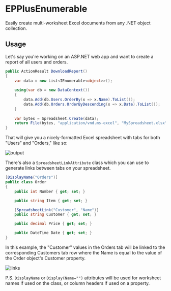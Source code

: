 # EPPlusEnumerable
Easily create multi-worksheet Excel documents from any .NET object collection.

## Usage

Let's say you're working on an ASP.NET web app and want to create a report of all users and orders.

```csharp
public ActionResult DownloadReport()
{
    var data = new List<IEnumerable<object>>();
    
    using(var db = new DataContext())
    {
        data.Add(db.Users.OrderBy(x => x.Name).ToList());
        data.Add(db.Orders.OrderByDescending(x => x.Date).ToList());
    }
    
    var bytes = Spreadsheet.Create(data);
    return File(bytes, "application/vnd.ms-excel", "MySpreadsheet.xlsx");
}
```

That will give you a nicely-formatted Excel spreadsheet with tabs for both "Users" and "Orders," like so:

![output](https://raw.githubusercontent.com/bradwestness/EPPlusEnumerable/master/output.png)

There's also a `SpreadsheetLinkAttribute` class which you can use to generate links between tabs on your spreadsheet.

```csharp
[DisplayName("Orders")]
public class Order
{
    public int Number { get; set; }

    public string Item { get; set; }

    [SpreadsheetLink("Customer", "Name")]
    public string Customer { get; set; }

    public decimal Price { get; set; }

    public DateTime Date { get; set; }
}
```

In this example, the "Customer" values in the Orders tab will be linked to the corresponding Customers tab row where the Name is equal to the value of the Order object's Customer property.

![links](https://raw.githubusercontent.com/bradwestness/EPPlusEnumerable/master/links.png)

P.S. `DisplayName` or `Display(Name="")` attributes will be used for worksheet names if used on the class, or column headers if used on a property.

